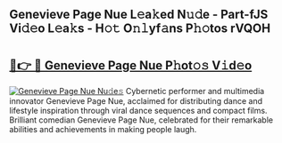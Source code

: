 ## Genevieve Page Nue L𝚎a𝚔ed N𝚞𝚍e - Part-fJS Vi𝚍𝚎o L𝚎a𝚔s - H𝚘𝚝 O𝚗𝚕yf𝚊ns P𝚑𝚘tos rVQOH

# <h2><a href="http://kfbzqls.oniu.top/?m=Genevieve+Page+Nue">🔗👉 🔴 Genevieve Page Nue P𝚑ot𝚘𝚜 V𝚒d𝚎o</a></h2>

[![Genevieve Page Nue Nu𝚍e𝚜](https://i.imgur.com/0qMVB7G.gif)](http://kfbzqls.oniu.top/?m=Genevieve+Page+Nue)
Cybernetic performer and multimedia innovator Genevieve Page Nue, acclaimed for distributing dance and lifestyle inspiration through viral dance sequences and compact films. Brilliant comedian Genevieve Page Nue, celebrated for their remarkable abilities and achievements in making people laugh.  
